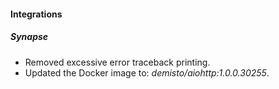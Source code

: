 
#### Integrations
##### Synapse
- Removed excessive error traceback printing.
- Updated the Docker image to: *demisto/aiohttp:1.0.0.30255*.
